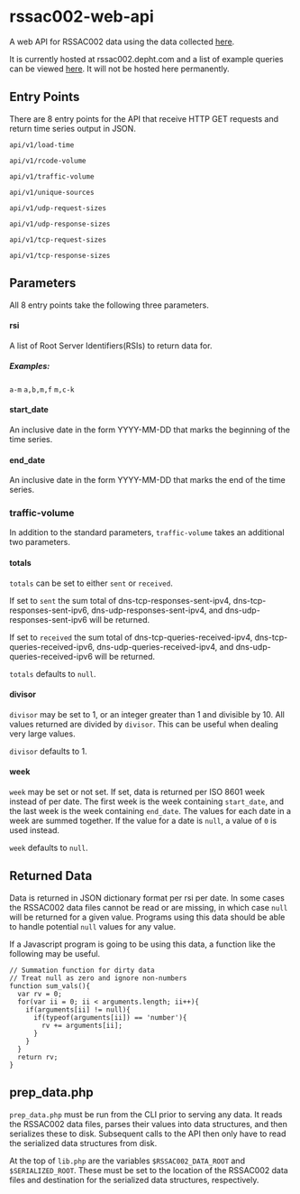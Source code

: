 # rssac002-web-api
A web API for RSSAC002 data using the data collected
[here](https://github.com/rssac-caucus/RSSAC002-data).

It is currently hosted at rssac002.depht.com and a list of example queries can
be viewed [here](http://rssac002.depht.com/). It will not
be hosted here permanently.

## Entry Points
There are 8 entry points for the API that receive HTTP GET requests
and return time series output in JSON.

`api/v1/load-time`

`api/v1/rcode-volume`

`api/v1/traffic-volume`

`api/v1/unique-sources`

`api/v1/udp-request-sizes`

`api/v1/udp-response-sizes`

`api/v1/tcp-request-sizes`

`api/v1/tcp-response-sizes`

## Parameters
All 8 entry points take the following three parameters.

#### rsi
A list of Root Server Identifiers(RSIs) to return data for.
##### Examples:
`a-m`
`a,b,m,f`
`m,c-k`

#### start_date
An inclusive date in the form YYYY-MM-DD that marks the beginning of
the time series.

#### end_date
An inclusive date in the form YYYY-MM-DD that marks the end of
the time series.

### traffic-volume
In addition to the standard parameters, `traffic-volume` takes an
additional two parameters.

#### totals
`totals` can be set to either `sent` or `received`.

If set to `sent` the sum total of dns-tcp-responses-sent-ipv4,
dns-tcp-responses-sent-ipv6, dns-udp-responses-sent-ipv4, and
dns-udp-responses-sent-ipv6 will be returned.

If set to `received` the sum total of dns-tcp-queries-received-ipv4,
dns-tcp-queries-received-ipv6, dns-udp-queries-received-ipv4, and
dns-udp-queries-received-ipv6 will be returned.

`totals` defaults to `null`.

#### divisor
`divisor` may be set to 1, or an integer greater than 1 and divisible
by 10. All values returned are divided by `divisor`. This can be
useful when dealing very large values.

`divisor` defaults to 1.

#### week
`week` may be set or not set. If set, data is returned per ISO 8601
week instead of per date. The first week is the week
containing `start_date`, and the last week is the week containing
`end_date`. The values for each date in a week are summed together. If
the value for a date is `null`, a value of `0` is used instead.

`week` defaults to `null`.

## Returned Data
Data is returned in JSON dictionary format per rsi per date. In some
cases the RSSAC002 data files cannot be read or are missing, in which
case `null` will be returned for a given value. Programs using this
data should be able to handle potential `null` values for any value.

If a Javascript program is going to be using this data, a function like the following may be useful.
```
// Summation function for dirty data
// Treat null as zero and ignore non-numbers
function sum_vals(){
  var rv = 0;
  for(var ii = 0; ii < arguments.length; ii++){
    if(arguments[ii] != null){
      if(typeof(arguments[ii]) == 'number'){
        rv += arguments[ii];
      }
    }
  }
  return rv;
}
```


## prep_data.php
`prep_data.php` must be run from the CLI prior to serving any data. It
reads the RSSAC002 data files, parses their values into data structures, and then
serializes these to disk. Subsequent calls to the API then only have to read
the serialized data structures from disk.

At the top of `lib.php` are the variables `$RSSAC002_DATA_ROOT` and
`$SERIALIZED_ROOT`. These must be set to the location of the RSSAC002
data files and destination for the serialized data structures, respectively.
